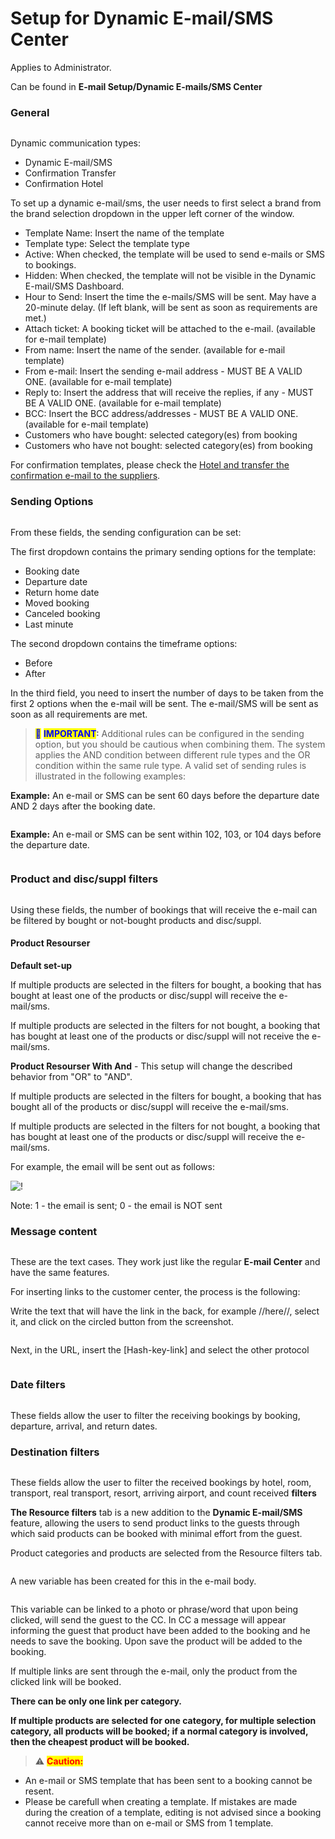 # Setup for Dynamic E-mail/SMS Center

Applies to Administrator.

Can be found in **E-mail Setup/Dynamic E-mails/SMS Center**

### General <a href="#general" id="general"></a>

<figure><img src=".gitbook/assets/image (6) (1) (1) (1) (1) (1) (1) (1) (1) (1) (1) (1) (1) (1) (1) (1) (1) (1) (1) (1).png" alt=""><figcaption></figcaption></figure>

Dynamic communication types:

* &#x20;Dynamic E-mail/SMS
* Confirmation Transfer
* Confirmation Hotel

To set up a dynamic e-mail/sms, the user needs to first select a brand from the brand selection dropdown in the upper left corner of the window.

* Template Name: Insert the name of the template
* Template type: Select the template type
* Active: When checked, the template will be used to send e-mails or SMS to bookings.
* Hidden: When checked, the template will not be visible in the Dynamic E-mail/SMS Dashboard.
* Hour to Send: Insert the time the e-mails/SMS will be sent. May have a 20-minute delay. (If left blank, will be sent as soon as requirements are met.)
* Attach ticket: A booking ticket will be attached to the e-mail. (available for e-mail template)
* From name: Insert the name of the sender. (available for e-mail template)
* From e-mail: Insert the sending e-mail address - MUST BE A VALID ONE. (available for e-mail template)
* Reply to: Insert the address that will receive the replies, if any - MUST BE A VALID ONE. (available for e-mail template)
* BCC: Insert the BCC address/addresses - MUST BE A VALID ONE. (available for e-mail template)
* Customers who have bought: selected category(es) from booking
* Customers who have not bought: selected category(es) from booking

For confirmation templates, please check the [Hotel and transfer the confirmation e-mail to the suppliers](hotel-and-transfer-confirmation-e-mail-to-suppliers.md).

### Sending Options <a href="#sending-options" id="sending-options"></a>

<figure><img src=".gitbook/assets/image (1) (1) (1) (1) (1) (1) (1) (1) (1) (1) (1) (1) (1) (1) (1) (1) (1) (1) (1) (1) (1) (1) (1) (1) (1) (1) (1) (1) (1) (1) (1) (1) (1) (1) (1) (1).png" alt=""><figcaption></figcaption></figure>

From these fields, the sending configuration can be set:

The first dropdown contains the primary sending options for the template:

* Booking date
* Departure date
* Return home date
* Moved booking
* Canceled booking
* Last minute

The second dropdown contains the timeframe options:

* Before
* After

In the third field, you need to insert the number of days to be taken from the first 2 options when the e-mail will be sent. The e-mail/SMS will be sent as soon as all requirements are met.

> <mark style="color:blue;">📝</mark> <mark style="color:blue;"></mark><mark style="color:blue;">**IMPORTANT**</mark>**:** Additional rules can be configured in the sending option, but you should be cautious when combining them. The system applies the AND condition between different rule types and the OR condition within the same rule type. A valid set of sending rules is illustrated in the following examples:

**Example:** An e-mail or SMS can be sent 60 days before the departure date AND 2 days after the booking date.

<figure><img src=".gitbook/assets/image (2) (1) (1) (1) (1) (1) (1) (1) (1) (1) (1) (1) (1) (1) (1) (1) (1) (1) (1) (1) (1) (1) (1) (1) (1) (1) (1) (1) (1) (1).png" alt=""><figcaption></figcaption></figure>

**Example:** An e-mail or SMS can be sent within 102, 103, or 104 days before the departure date.

<figure><img src=".gitbook/assets/image (3) (1) (1) (1) (1) (1) (1) (1) (1) (1) (1) (1) (1) (1) (1) (1) (1) (1) (1) (1) (1) (1) (1) (1) (1) (1) (1) (1).png" alt=""><figcaption></figcaption></figure>

### Product and disc/suppl filters <a href="#product-and-discsuppl-filters" id="product-and-discsuppl-filters"></a>

<figure><img src=".gitbook/assets/image (4) (1) (1) (1) (1) (1) (1) (1) (1) (1) (1) (1) (1) (1) (1) (1) (1) (1) (1) (1) (1) (1) (1) (1).png" alt=""><figcaption></figcaption></figure>

Using these fields, the number of bookings that will receive the e-mail can be filtered by bought or not-bought products and disc/suppl.

#### **Product Resourser**

**Default set-up**

If multiple products are selected in the filters for bought, a booking that has bought at least one of the products or disc/suppl will receive the e-mail/sms.

If multiple products are selected in the filters for not bought, a booking that has bought at least one of the products or disc/suppl will not receive the e-mail/sms.

**Product Resourser With And** - This setup will change the described behavior from "OR" to "AND".

If multiple products are selected in the filters for bought, a booking that has bought all of the products or disc/suppl will receive the e-mail/sms.

If multiple products are selected in the filters for not bought, a booking that has bought at least one of the products or disc/suppl will receive the e-mail/sms.

For example, the email will be sent out as follows:

![!](https://docs.tourpaq.com/assets/images/email_center_bought_or_not-2d059498dd98bfbfdb95f18ad94222f1.png)

Note: 1 - the email is sent; 0 - the email is NOT sent

### Message content <a href="#message-content" id="message-content"></a>

<figure><img src=".gitbook/assets/image (6) (1) (1) (1) (1) (1) (1) (1) (1) (1) (1) (1) (1) (1) (1) (1) (1) (1) (1) (1) (1).png" alt=""><figcaption></figcaption></figure>

These are the text cases. They work just like the regular **E-mail Center** and have the same features.

For inserting links to the customer center, the process is the following:

Write the text that will have the link in the back, for example //here//, select it, and click on the circled button from the screenshot.

<figure><img src=".gitbook/assets/image (7) (1) (1) (1) (1) (1) (1) (1) (1) (1) (1) (1) (1) (1) (1) (1) (1) (1) (1).png" alt=""><figcaption></figcaption></figure>

Next, in the URL, insert the \[Hash-key-link] and select the other protocol

<figure><img src=".gitbook/assets/image (8) (1) (1) (1) (1) (1) (1) (1) (1) (1) (1) (1) (1) (1) (1) (1).png" alt=""><figcaption></figcaption></figure>

### **Date filters**

<figure><img src=".gitbook/assets/image (9) (1) (1) (1) (1) (1) (1) (1) (1) (1) (1) (1) (1) (1).png" alt=""><figcaption></figcaption></figure>

These fields allow the user to filter the receiving bookings by booking, departure, arrival, and return dates.

### **Destination filters**

<figure><img src=".gitbook/assets/image (10) (1) (1) (1) (1) (1) (1) (1) (1) (1) (1) (1) (1) (1).png" alt=""><figcaption></figcaption></figure>

These fields allow the user to filter the received bookings by hotel, room, transport, real transport, resort, arriving airport, and count received **filters**

**The Resource filters** tab is a new addition to the **Dynamic E-mail/SMS** feature, allowing the users to send product links to the guests through which said products can be booked with minimal effort from the guest.

Product categories and products are selected from the Resource filters tab.

<figure><img src=".gitbook/assets/image (11) (1) (1) (1) (1) (1) (1) (1) (1) (1) (1) (1) (1).png" alt=""><figcaption></figcaption></figure>

A new variable has been created for this in the e-mail body.

<figure><img src=".gitbook/assets/image (12) (1) (1) (1) (1) (1) (1) (1) (1) (1) (1) (1).png" alt=""><figcaption></figcaption></figure>

This variable can be linked to a photo or phrase/word that upon being clicked, will send the guest to the CC. In CC a message will appear informing the guest that product have been added to the booking and he needs to save the booking. Upon save the product will be added to the booking.

If multiple links are sent through the e-mail, only the product from the clicked link will be booked.

**There can be only one link per category.**

**If multiple products are selected for one category, for multiple selection category, all products will be booked; if a normal category is involved, then the cheapest product will be booked.**

> ⚠️ <mark style="color:red;">**Caution:**</mark>

* An e-mail or SMS template that has been sent to a booking cannot be resent.
* Please be carefull when creating a template. If mistakes are made during the creation of a template, editing is not advised since a booking cannot receive more than on e-mail or SMS from 1 template.
